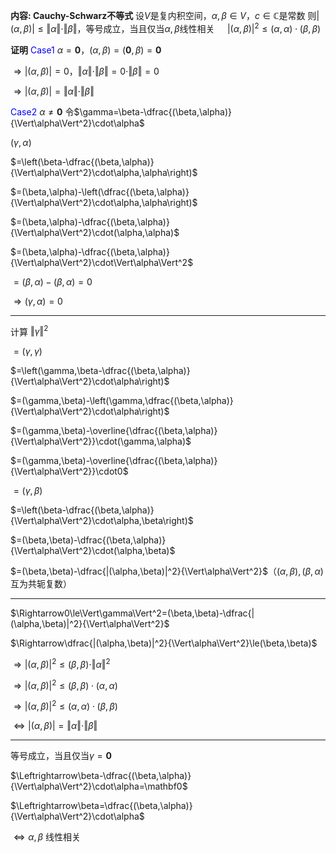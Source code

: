 **内容: Cauchy-Schwarz不等式**
设$V$是复内积空间，$\alpha,\beta\in V$，$c\in\mathbb{C}$是常数
则$\vert(\alpha,\beta)\vert\leq\Vert\alpha\Vert\cdot\Vert\beta\Vert$，等号成立，当且仅当$\alpha,\beta$线性相关
$\quad\vert(\alpha,\beta)\vert^2\leq(\alpha,\alpha)\cdot(\beta,\beta)$

**证明**
<font color=blue>Case1</font> $\alpha=\mathbf0$，$(\alpha,\beta)=(\mathbf0,\beta)=\mathbf0$

$\Rightarrow\vert(\alpha,\beta)\vert=0$，$\Vert\alpha\Vert\cdot\Vert\beta\Vert=0\cdot\Vert\beta\Vert=0$

$\Rightarrow\vert(\alpha,\beta)\vert=\Vert\alpha\Vert\cdot\Vert\beta\Vert$

<font color=blue>Case2</font> $\alpha\neq\mathbf0$
令$\gamma=\beta-\dfrac{(\beta,\alpha)}{\Vert\alpha\Vert^2}\cdot\alpha$

$(\gamma,\alpha)$

$=\left(\beta-\dfrac{(\beta,\alpha)}{\Vert\alpha\Vert^2}\cdot\alpha,\alpha\right)$

$=(\beta,\alpha)-\left(\dfrac{(\beta,\alpha)}{\Vert\alpha\Vert^2}\cdot\alpha,\alpha\right)$

$=(\beta,\alpha)-\dfrac{(\beta,\alpha)}{\Vert\alpha\Vert^2}\cdot(\alpha,\alpha)$

$=(\beta,\alpha)-\dfrac{(\beta,\alpha)}{\Vert\alpha\Vert^2}\cdot\Vert\alpha\Vert^2$

$=(\beta,\alpha)-(\beta,\alpha)=0$

$\Rightarrow(\gamma,\alpha)=0$

---

计算 $\Vert\gamma\Vert^2$

$=(\gamma,\gamma)$

$=\left(\gamma,\beta-\dfrac{(\beta,\alpha)}{\Vert\alpha\Vert^2}\cdot\alpha\right)$

$=(\gamma,\beta)-\left(\gamma,\dfrac{(\beta,\alpha)}{\Vert\alpha\Vert^2}\cdot\alpha\right)$

$=(\gamma,\beta)-\overline{\dfrac{(\beta,\alpha)}{\Vert\alpha\Vert^2}}\cdot(\gamma,\alpha)$

$=(\gamma,\beta)-\overline{\dfrac{(\beta,\alpha)}{\Vert\alpha\Vert^2}}\cdot0$

$=(\gamma,\beta)$

$=\left(\beta-\dfrac{(\beta,\alpha)}{\Vert\alpha\Vert^2}\cdot\alpha,\beta\right)$

$=(\beta,\beta)-\dfrac{(\beta,\alpha)}{\Vert\alpha\Vert^2}\cdot(\alpha,\beta)$

$=(\beta,\beta)-\dfrac{|(\alpha,\beta)|^2}{\Vert\alpha\Vert^2}$（$(\alpha,\beta),(\beta,\alpha)$互为共轭复数）

---

$\Rightarrow0\le\Vert\gamma\Vert^2=(\beta,\beta)-\dfrac{|(\alpha,\beta)|^2}{\Vert\alpha\Vert^2}$

$\Rightarrow\dfrac{|(\alpha,\beta)|^2}{\Vert\alpha\Vert^2}\le(\beta,\beta)$

$\Rightarrow|(\alpha,\beta)|^2\le(\beta,\beta)\cdot\Vert\alpha\Vert^2$

$\Rightarrow|(\alpha,\beta)|^2\le(\beta,\beta)\cdot(\alpha,\alpha)$

$\Rightarrow|(\alpha,\beta)|^2\le(\alpha,\alpha)\cdot(\beta,\beta)$

$\Leftrightarrow\vert(\alpha,\beta)\vert=\Vert\alpha\Vert\cdot\Vert\beta\Vert$

---

等号成立，当且仅当$\gamma=\mathbf0$

$\Leftrightarrow\beta-\dfrac{(\beta,\alpha)}{\Vert\alpha\Vert^2}\cdot\alpha=\mathbf0$

$\Leftrightarrow\beta=\dfrac{(\beta,\alpha)}{\Vert\alpha\Vert^2}\cdot\alpha$

$\Leftrightarrow\alpha,\beta$ 线性相关
